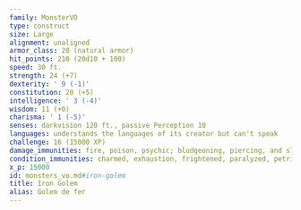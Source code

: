 ```yaml
---
family: MonsterVO
type: construct
size: Large
alignment: unaligned
armor_class: 20 (natural armor)
hit_points: 210 (20d10 + 100)
speed: 30 ft.
strength: 24 (+7)
dexterity: ' 9 (-1)'
constitution: 20 (+5)
intelligence: ' 3 (-4)'
wisdom: 11 (+0)
charisma: ' 1 (-5)'
senses: darkvision 120 ft., passive Perception 10
languages: understands the languages of its creator but can't speak
challenge: 16 (15000 XP)
damage_immunities: fire, poison, psychic; bludgeoning, piercing, and slashing from nonmagical attacks that aren't adamantine
condition_immunities: charmed, exhaustion, frightened, paralyzed, petrified, poisoned
x_p: 15000
id: monsters_vo.md#iron-golem
title: Iron Golem
alias: Golem de fer
---
```



